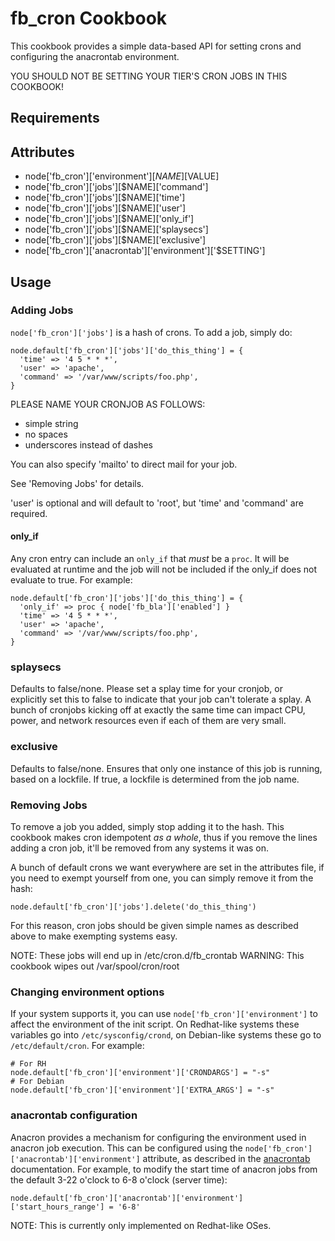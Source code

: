 fb_cron Cookbook
====================
This cookbook provides a simple data-based API for setting crons and configuring
the anacrontab environment.

YOU SHOULD NOT BE SETTING YOUR TIER'S CRON JOBS IN THIS COOKBOOK!

Requirements
------------

Attributes
----------
* node['fb_cron']['environment'][$NAME][$VALUE]
* node['fb_cron']['jobs'][$NAME]['command']
* node['fb_cron']['jobs'][$NAME]['time']
* node['fb_cron']['jobs'][$NAME]['user']
* node['fb_cron']['jobs'][$NAME]['only_if']
* node['fb_cron']['jobs'][$NAME]['splaysecs']
* node['fb_cron']['jobs'][$NAME]['exclusive']
* node['fb_cron']['anacrontab']['environment']['$SETTING']

Usage
-----
### Adding Jobs
`node['fb_cron']['jobs']` is a hash of crons. To add a job, simply do:

```
node.default['fb_cron']['jobs']['do_this_thing'] = {
  'time' => '4 5 * * *',
  'user' => 'apache',
  'command' => '/var/www/scripts/foo.php',
}
```

PLEASE NAME YOUR CRONJOB AS FOLLOWS:
* simple string
* no spaces
* underscores instead of dashes

You can also specify 'mailto' to direct mail for your job.

See 'Removing Jobs' for details.

'user' is optional and will default to 'root', but 'time' and 'command'
are required.

#### only_if
Any cron entry can include an `only_if` that *must* be a `proc`. It will
be evaluated at runtime and the job will not be included if the only_if does
not evaluate to true. For example:

```
node.default['fb_cron']['jobs']['do_this_thing'] = {
  'only_if' => proc { node['fb_bla']['enabled'] }
  'time' => '4 5 * * *',
  'user' => 'apache',
  'command' => '/var/www/scripts/foo.php',
}
```

### splaysecs
Defaults to false/none.  Please set a splay time for your cronjob, or  
explicitly set this to false to indicate that your job can't tolerate a splay.
A bunch of cronjobs kicking off at exactly the same time can impact CPU, power,
and network resources even if each of them are very small.

### exclusive
Defaults to false/none.  Ensures that only one instance of this job is running,
based on a lockfile. If true, a lockfile is determined from the job name.

### Removing Jobs
To remove a job you added, simply stop adding it to the hash.  This cookbook
makes cron idempotent *as a whole*, thus if you remove the lines adding a cron
job, it'll be removed from any systems it was on.

A bunch of default crons we want everywhere are set in the attributes file, if
you need to exempt yourself from one, you can simply remove it from the hash:

```
node.default['fb_cron']['jobs'].delete('do_this_thing')
```

For this reason, cron jobs should be given simple names as described above
to make exempting systems easy.

NOTE: These jobs will end up in /etc/cron.d/fb_crontab
WARNING: This cookbook wipes out /var/spool/cron/root

### Changing environment options
If your system supports it, you can use `node['fb_cron']['environment']` to
affect the environment of the init script. On Redhat-like systems these
variables go into `/etc/sysconfig/crond`, on Debian-like systems these go to
`/etc/default/cron`. For example:

```
# For RH
node.default['fb_cron']['environment']['CRONDARGS'] = "-s"
# For Debian
node.default['fb_cron']['environment']['EXTRA_ARGS'] = "-s"
```

### anacrontab configuration
Anacron provides a mechanism for configuring the environment used in anacron job
execution. This can be configured using the
`node['fb_cron']['anacrontab']['environment']` attribute, as described in the
[anacrontab](https://linux.die.net/man/5/anacrontab) documentation. For example,
to modify the start time of anacron jobs from the default 3-22 o'clock to 6-8
o'clock (server time):

```
node.default['fb_cron']['anacrontab']['environment']['start_hours_range'] = '6-8'
```

NOTE: This is currently only implemented on Redhat-like OSes.
